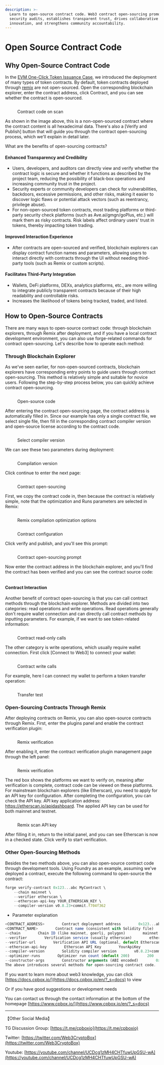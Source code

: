 ```yaml
---
description: >-
  Learn to open-source contract code. Web3 contract open-sourcing promotes
  security audits, establishes transparent trust, drives collaborative
  innovation, and strengthens community accountability.
---
```


# Open Source Contract Code

## Why Open-Source Contract Code

In the [EVM One-Click Token Issuance Case](evm-yi-jian-fa-bi-an-li/biao-zhun-erc20-dai-bi-bu-shu.md), we introduced the deployment of many types of token contracts. By default, token contracts deployed through [remix](https://remix.ethereum.org/) are not open-sourced. Open the corresponding blockchain explorer, enter the contract address, click Contract, and you can see whether the contract is open-sourced.

<figure><img src="../../../.gitbook/assets/contract-ver-1.png" alt=""><figcaption><p>Contract code on scan</p></figcaption></figure>

As shown in the image above, this is a non-open-sourced contract where the contract content is all hexadecimal data. There's also a \[Verify and Publish] button that will guide you through the contract open-sourcing process, which we'll explain in detail later.

What are the benefits of open-sourcing contracts?

#### **Enhanced Transparency and Credibility**

* Users, developers, and auditors can directly view and verify whether the contract logic is secure and whether it functions as described by the project team, reducing the possibility of black-box operations and increasing community trust in the project.
* Security experts or community developers can check for vulnerabilities, backdoors, excessive permissions, and other risks, making it easier to discover logic flaws or potential attack vectors (such as reentrancy, privilege abuse).
* For non-open-sourced token contracts, most trading platforms or third-party security check platforms (such as Ave.ai/gmgn/goPlus, etc.) will mark them as risky contracts. Risk labels affect ordinary users' trust in tokens, thereby impacting token trading.

#### **Improved Interaction Experience**

* After contracts are open-sourced and verified, blockchain explorers can display contract function names and parameters, allowing users to interact directly with contracts through the UI without needing third-party tools (such as Remix or custom scripts).

#### **Facilitates Third-Party Integration**

* Wallets, DeFi platforms, DEXs, analytics platforms, etc., are more willing to integrate publicly transparent contracts because of their high readability and controllable risks.
* Increases the likelihood of tokens being tracked, traded, and listed.

## How to Open-Source Contracts

There are many ways to open-source contract code: through blockchain explorers, through Remix after deployment, and if you have a local contract development environment, you can also use forge-related commands for contract open-sourcing. Let's describe how to operate each method:

### **Through Blockchain Explorer**

As we've seen earlier, for non-open-sourced contracts, blockchain explorers have corresponding entry points to guide users through contract open-sourcing. This method is relatively simple and suitable for novice users. Following the step-by-step process below, you can quickly achieve contract open-sourcing.

<figure><img src="../../../.gitbook/assets/contract-ver-2.png" alt=""><figcaption><p>Open-source code</p></figcaption></figure>

After entering the contract open-sourcing page, the contract address is automatically filled in. Since our example has only a single contract file, we select single file, then fill in the corresponding contract compiler version and open-source license according to the contract code.

<figure><img src="../../../.gitbook/assets/contract-ver-3.png" alt=""><figcaption><p>Select compiler version</p></figcaption></figure>

We can see these two parameters during deployment:

<figure><img src="../../../.gitbook/assets/contract-ver-4.png" alt=""><figcaption><p>Compilation version</p></figcaption></figure>

Click continue to enter the next page:

<figure><img src="../../../.gitbook/assets/contract-ver-5.png" alt=""><figcaption><p>Contract open-sourcing</p></figcaption></figure>

First, we copy the contract code in, then because the contract is relatively simple, note that the optimization and Runs parameters are selected in Remix:

<figure><img src="../../../.gitbook/assets/contract-ver-6.png" alt=""><figcaption><p>Remix compilation optimization options</p></figcaption></figure>

<figure><img src="../../../.gitbook/assets/contract-ver-7.png" alt=""><figcaption><p>Contract configuration</p></figcaption></figure>

Click verify and publish, and you'll see this prompt:

<figure><img src="../../../.gitbook/assets/contract-ver-8.png" alt=""><figcaption><p>Contract open-sourcing prompt</p></figcaption></figure>

Now enter the contract address in the blockchain explorer, and you'll find the contract has been verified and you can see the contract source code:

<figure><img src="../../../.gitbook/assets/contract-ver-9.png" alt=""><figcaption></figcaption></figure>

#### **Contract Interaction**

Another benefit of contract open-sourcing is that you can call contract methods through the blockchain explorer. Methods are divided into two categories: read operations and write operations. Read operations generally don't require wallet connection and can directly call contract methods by inputting parameters. For example, if we want to see token-related information:

<figure><img src="../../../.gitbook/assets/contract-ver-10.png" alt=""><figcaption><p>Contract read-only calls</p></figcaption></figure>

The other category is write operations, which usually require wallet connection. First click \[Connect to Web3] to connect your wallet:

<figure><img src="../../../.gitbook/assets/contract-ver-11.png" alt=""><figcaption><p>Contract write calls</p></figcaption></figure>

For example, here I can connect my wallet to perform a token transfer operation:

<figure><img src="../../../.gitbook/assets/contract-ver-12.png" alt=""><figcaption><p>Transfer test</p></figcaption></figure>

### **Open-Sourcing Contracts Through Remix**

After deploying contracts on Remix, you can also open-source contracts through Remix. First, enter the plugins panel and enable the contract verification plugin:

<figure><img src="../../../.gitbook/assets/contract-ver-13.png" alt=""><figcaption><p>Remix verification</p></figcaption></figure>

After enabling it, enter the contract verification plugin management page through the left panel:

<figure><img src="../../../.gitbook/assets/contract-ver-14.png" alt=""><figcaption><p>Remix verification</p></figcaption></figure>

The red box shows the platforms we want to verify on, meaning after verification is complete, contract code can be viewed on these platforms. For mainstream blockchain explorers (like Etherscan), you need to apply for an API key for configuration. After completing the configuration, you can check the API key. API key application address: https://etherscan.io/apidashboard. The applied API key can be used for both mainnet and testnet.

<figure><img src="../../../.gitbook/assets/contract-ver-15.png" alt=""><figcaption><p>Remix scan API key</p></figcaption></figure>

After filling it in, return to the initial panel, and you can see Etherscan is now in a checked state. Click verify to start verification.

### **Other Open-Sourcing Methods**

Besides the two methods above, you can also open-source contract code through development tools. Using Foundry as an example, assuming we've deployed a contract, execute the following command to open-source the contract:

```typescript
forge verify-contract 0x123...abc MyContract \
    --chain mainnet \
    --verifier etherscan \
    --etherscan-api-key YOUR_ETHERSCAN_KEY \
    --compiler-version v0.8.23+commit.f704f362
```

* Parameter explanation

```javascript
<CONTRACT_ADDRESS>        Contract deployment address        0x123...abc
<CONTRACT_NAME>        Contract name (consistent with Solidity file)        MyContract
--chain        Chain ID (like mainnet, goerli, polygon)        mainnet
--verifier        Verification service (usually etherscan)        etherscan
--verifier-url        Verification API URL (optional, default Etherscan)    https://api.etherscan.io/api
--etherscan-api-key        Etherscan API Key        YourApiKey
--compiler-version        Solidity compiler version        v0.8.23+commit.f704f362
--optimizer-runs        Optimizer run count (default 200)        200
--constructor-args        Constructor arguments (ABI encoded)        0x000...123
The above introduces several methods for open-sourcing contract code.
```

If you want to learn more about web3 knowledge, you can click [https://docs.cpbox.io/](https://docs.cpbox.io/en/?_s=docs) to view

Or if you have good suggestions or development needs

You can contact us through the contact information at the bottom of the homepage [https://www.cpbox.io/](https://www.cpbox.io/en/?_s=docs)

***

【Other Social Media】

TG Discussion Group: [https://t.me/cpboxio](https://t.me/cpboxio)

Twitter: [https://twitter.com/Web3CryptoBox](https://twitter.com/Web3CryptoBox)

Youtube: [https://youtube.com/channel/UCDcg1zMH4CHTfuwUpGSU-wA](https://youtube.com/channel/UCDcg1zMH4CHTfuwUpGSU-wA)
